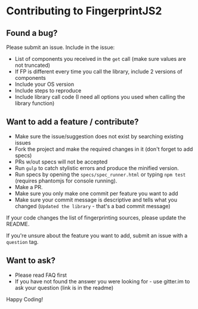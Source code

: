 Contributing to FingerprintJS2
==============================

## Found a bug?

Please submit an issue.
Include in the issue:

* List of components you received in the `get` call (make sure values are not truncated)
* If FP is different every time you call the library, include 2 versions of components
* Include your OS version
* Include steps to reproduce
* Include library call code (I need all options you used when calling the library function)

## Want to add a feature / contribute?
* Make sure the issue/suggestion does not exist by searching existing issues
* Fork the project and make the required changes in it (don't forget to add specs)
* PRs w/out specs will not be accepted
* Run `gulp` to catch stylistic errors and produce the minified version.
* Run specs by opening the `specs/spec_runner.html` or typing `npm test` (requires phantomjs for console running).
* Make a PR.
* Make sure you only make one commit per feature you want to add
* Make sure your commit message is descriptive and tells what you changed (`Updated the library` - that's a bad commit message)

If your code changes the list of fingerprinting sources, please update
the README.

If you're unsure about the feature you want to add, submit an issue with
a `question` tag.

## Want to ask?
* Please read FAQ first
* If you have not found the answer you were looking for - use gitter.im to ask your question (link is in the readme)

Happy Coding!
